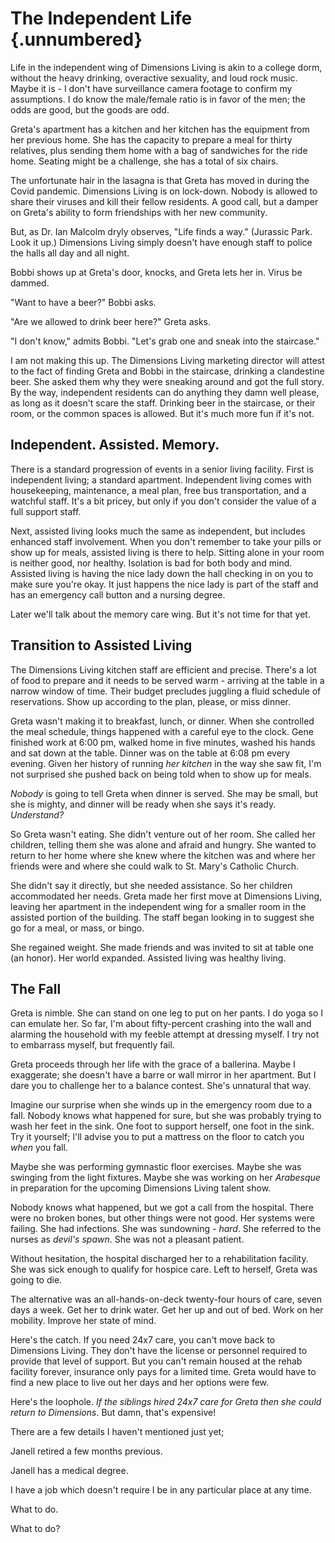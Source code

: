 # The Independent Life {.unnumbered}

Life in the independent wing of Dimensions Living is akin to a college dorm, without the heavy drinking, overactive sexuality, and loud rock music. Maybe it is - I don't have surveillance camera footage to confirm my assumptions. I do know the male/female ratio is in favor of the men; the odds are good, but the goods are odd.

Greta's apartment has a kitchen and her kitchen has the equipment from her previous home. She has the capacity to prepare a meal for thirty relatives, plus sending them home with a bag of sandwiches for the ride home. Seating might be a challenge, she has a total of six chairs.

The unfortunate hair in the lasagna is that Greta has moved in during the Covid pandemic. Dimensions Living is on lock-down. Nobody is allowed to share their viruses and kill their fellow residents. A good call, but a damper on Greta's ability to form friendships with her new community.

But, as Dr. Ian Malcolm dryly observes, "Life finds a way." (Jurassic Park. Look it up.) Dimensions Living simply doesn't have enough staff to police the halls all day and all night.

Bobbi shows up at Greta's door, knocks, and Greta lets her in. Virus be dammed.

"Want to have a beer?" Bobbi asks.

"Are we allowed to drink beer here?" Greta asks.

"I don't know," admits Bobbi. "Let's grab one and sneak into the staircase."

I am not making this up. The Dimensions Living marketing director will attest to the fact of finding Greta and Bobbi in the staircase, drinking a clandestine beer. She asked them why they were sneaking around and got the full story. By the way, independent residents can do anything they damn well please, as long as it doesn't scare the staff. Drinking beer in the staircase, or their room, or the common spaces is allowed. But it's much more fun if it's not.

## Independent. Assisted. Memory.

There is a standard progression of events in a senior living facility. First is independent living; a standard apartment. Independent living comes with housekeeping, maintenance, a meal plan, free bus transportation, and a watchful staff. It's a bit pricey, but only if you don't consider the value of a full support staff.

Next, assisted living looks much the same as independent, but includes enhanced staff involvement. When you don't remember to take your pills or show up for meals, assisted living is there to help. Sitting alone in your room is neither good, nor healthy. Isolation is bad for both body and mind. Assisted living is having the nice lady down the hall checking in on you to make sure you're okay. It just happens the nice lady is part of the staff and has an emergency call button and a nursing degree.

Later we'll talk about the memory care wing. But it's not time for that yet.

## Transition to Assisted Living

The Dimensions Living kitchen staff are efficient and precise. There's a lot of food to prepare and it needs to be served warm - arriving at the table in a narrow window of time. Their budget precludes juggling a fluid schedule of reservations. Show up according to the plan, please, or miss dinner.

Greta wasn't making it to breakfast, lunch, or dinner. When she controlled the meal schedule, things happened with a careful eye to the clock. Gene finished work at 6:00 pm, walked home in five minutes, washed his hands and sat down at the table. Dinner was on the table at 6:08 pm every evening. Given her history of running *her kitchen* in the way she saw fit, I'm not surprised she pushed back on being told when to show up for meals.

*Nobody* is going to tell Greta when dinner is served. She may be small, but she is mighty, and dinner will be ready when she says it's ready. *Understand?*

So Greta wasn't eating. She didn't venture out of her room. She called her children, telling them she was alone and afraid and hungry. She wanted to return to her home where she knew where the kitchen was and where her friends were and where she could walk to St. Mary's Catholic Church.

She didn't say it directly, but she needed assistance. So her children accommodated her needs. Greta made her first move at Dimensions Living, leaving her apartment in the independent wing for a smaller room in the assisted portion of the building. The staff began looking in to suggest she go for a meal, or mass, or bingo.

She regained weight. She made friends and was invited to sit at table one (an honor). Her world expanded. Assisted living was healthy living.

## The Fall

Greta is nimble. She can stand on one leg to put on her pants. I do yoga so I can emulate her. So far, I'm about fifty-percent crashing into the wall and alarming the household with my feeble attempt at dressing myself. I try not to embarrass myself, but frequently fail.

Greta proceeds through her life with the grace of a ballerina. Maybe I exaggerate; she doesn't have a barre or wall mirror in her apartment. But I dare you to challenge her to a balance contest. She's unnatural that way.

Imagine our surprise when she winds up in the emergency room due to a fall. Nobody knows what happened for sure, but she was probably trying to wash her feet in the sink. One foot to support herself, one foot in the sink. Try it yourself; I'll advise you to put a mattress on the floor to catch you *when* you fall.

Maybe she was performing gymnastic floor exercises. Maybe she was swinging from the light fixtures. Maybe she was working on her *Arabesque* in preparation for the upcoming Dimensions Living talent show.

Nobody knows what happened, but we got a call from the hospital. There were no broken bones, but other things were not good. Her systems were failing. She had infections. She was sundowning - *hard*. She referred to the nurses as *devil's spawn*. She was not a pleasant patient.

Without hesitation, the hospital discharged her to a rehabilitation facility. She was sick enough to qualify for hospice care. Left to herself, Greta was going to die.

The alternative was an all-hands-on-deck twenty-four hours of care, seven days a week. Get her to drink water. Get her up and out of bed. Work on her mobility. Improve her state of mind.

Here's the catch. If you need 24x7 care, you can't move back to Dimensions Living. They don't have the license or personnel required to provide that level of support. But you can't remain housed at the rehab facility forever, insurance only pays for a limited time. Greta would have to find a new place to live out her days and her options were few.

Here's the loophole. *If the siblings hired 24x7 care for Greta then she could return to Dimensions*. But damn, that's expensive!

There are a few details I haven't mentioned just yet;

Janell retired a few months previous.

Janell has a medical degree.

I have a job which doesn't require I be in any particular place at any time.

What to do.

What to do?

